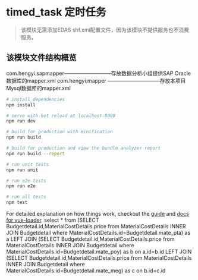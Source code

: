 # timed_task 定时任务

> 该模块无需添加EDAS shf.xml配置文件，因为该模块不提供服务也不消费服务。


## 该模块文件结构概览
com.hengyi.sapmapper—————————存放数据分析小组提供SAP Oracle数据库的mapper.xml
com.hengyi.mapper ——————————存放本项目Mysql数据库的mapper.xml

``` bash
# install dependencies
npm install

# serve with hot reload at localhost:8080
npm run dev

# build for production with minification
npm run build

# build for production and view the bundle analyzer report
npm run build --report

# run unit tests
npm run unit

# run e2e tests
npm run e2e

# run all tests
npm test
```

For detailed explanation on how things work, checkout the [guide](http://vuejs-templates.github.io/webpack/) and [docs for vue-loader](http://vuejs.github.io/vue-loader).
select * from 
(SELECT Budgetdetail.id,MaterialCostDetails.price from MaterialCostDetails  INNER JOIN Budgetdetail  where MaterialCostDetails.id=Budgetdetail.mate_pta) as a
LEFT JOIN
(SELECT Budgetdetail.id,MaterialCostDetails.price from MaterialCostDetails  INNER JOIN Budgetdetail  where MaterialCostDetails.id=Budgetdetail.mate_poy) as b on  a.id=b.id
LEFT JOIN
(SELECT Budgetdetail.id,MaterialCostDetails.price from MaterialCostDetails  INNER JOIN Budgetdetail  where MaterialCostDetails.id=Budgetdetail.mate_meg) as c on  b.id=c.id
